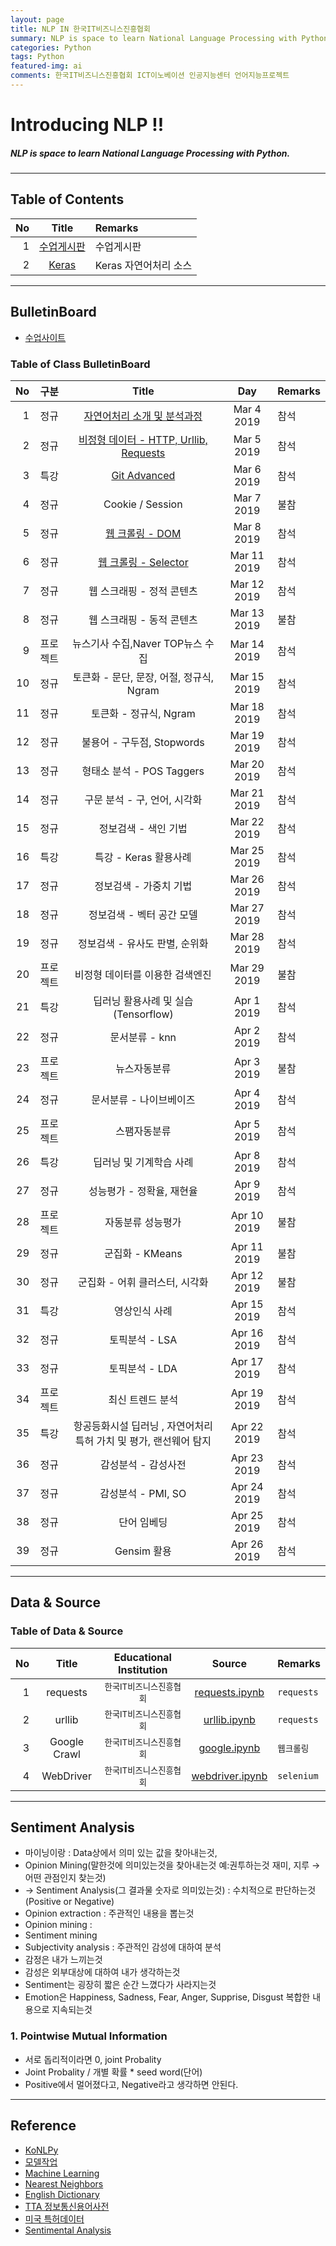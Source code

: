 ```yaml
---
layout: page
title: NLP IN 한국IT비즈니스진흥협회
summary: NLP is space to learn National Language Processing with Python
categories: Python
tags: Python
featured-img: ai
comments: 한국IT비즈니스진흥협회 ICT이노베이션 인공지능센터 언어지능프로젝트
---
```


# Introducing NLP !!

#####  NLP is space to learn National Language Processing with Python.

---

## Table of Contents

|No|Title|Remarks|
|-:|:--:|:-|
|1|[수업게시판](#bulletinboard)|수업게시판|
|2|[Keras](#Keras)|Keras 자연어처리 소스|

---

## BulletinBoard

* [수업사이트](https://lms.koipa.or.kr)

### Table of Class BulletinBoard

|No|구분|Title|Day|Remarks|
|--:|:-:|:--:|:-:|:--|
|1|정규|[자연어처리 소개 및 분석과정](/_pages/Language/solidity/data/Blockchain.pptx)|Mar 4 2019|참석|
|2|정규|[비정형 데이터 - HTTP, Urllib, Requests](/_pages/Language/solidity/data/HTTP.pptx)|Mar 5 2019|참석|
|3|특강|[Git Advanced](/_pages/Language/solidity/data/오픈소스개발방식_QA통합.pdf)|Mar 6 2019|참석|
|4|정규|Cookie / Session|Mar 7 2019|불참|
|5|정규|[웹 크롤링 - DOM](/_pages/Language/solidity/data/DOM.pdf)|Mar 8 2019|참석|
|6|정규|[웹 크롤링 - Selector](/_pages/Language/solidity/data/Crawling.pdf)|Mar 11 2019|참석|
|7|정규|웹 스크래핑 - 정적 콘텐츠|Mar 12 2019|참석|
|8|정규|웹 스크래핑 - 동적 콘텐츠|Mar 13 2019|불참|
|9|프로젝트|뉴스기사 수집,Naver TOP뉴스 수집|Mar 14 2019|참석|
|10|정규|토큰화 - 문단, 문장, 어절, 정규식, Ngram|Mar 15 2019|참석|
|11|정규|토큰화 - 정규식, Ngram|Mar 18 2019|참석|
|12|정규|불용어 - 구두점, Stopwords|Mar 19 2019|참석|
|13|정규|형태소 분석 - POS Taggers|Mar 20 2019|참석|
|14|정규|구문 분석 - 구, 언어, 시각화|Mar 21 2019|참석|
|15|정규|정보검색 - 색인 기법|Mar 22 2019|참석|
|16|특강|특강 - Keras 활용사례|Mar 25 2019|참석|
|17|정규|정보검색 - 가중치 기법|Mar 26 2019|참석|
|18|정규|정보검색 - 벡터 공간 모델|Mar 27 2019|참석|
|19|정규|정보검색 - 유사도 판별, 순위화|Mar 28 2019|참석|
|20|프로젝트|비정형 데이터를 이용한 검색엔진|Mar 29 2019|불참|
|21|특강|딥러닝 활용사례 및 실습 (Tensorflow)|Apr 1 2019|참석|
|22|정규|문서분류 - knn|Apr 2 2019|참석|
|23|프로젝트|뉴스자동분류|Apr 3 2019|불참|
|24|정규|문서분류 - 나이브베이즈|Apr 4 2019|참석|
|25|프로젝트|스팸자동분류|Apr 5 2019|참석|
|26|특강|딥러닝 및 기계학습 사례|Apr 8 2019|참석|
|27|정규|성능평가 - 정확율, 재현율|Apr 9 2019|참석|
|28|프로젝트|자동분류 성능평가|Apr 10 2019|불참|
|29|정규|군집화 - KMeans|Apr 11 2019|불참|
|30|정규|군집화 - 어휘 클러스터, 시각화|Apr 12 2019|불참|
|31|특강|영상인식 사례|Apr 15 2019|참석|
|32|정규|토픽분석 - LSA|Apr 16 2019|참석|
|33|정규|토픽분석 - LDA|Apr 17 2019|참석|
|34|프로젝트|최신 트렌드 분석|Apr 19 2019|참석|
|35|특강|항공등화시설 딥러닝 , 자연어처리 특허 가치 및 평가, 랜선웨어 탐지|Apr 22 2019|참석|
|36|정규|감성분석 - 감성사전|Apr 23 2019|참석|
|37|정규|감성분석 - PMI, SO|Apr 24 2019|참석|
|38|정규|단어 임베딩|Apr 25 2019|참석|
|39|정규|Gensim 활용|Apr 26 2019|참석|

---

## Data & Source

### Table of Data & Source

|No|Title|Educational Institution|Source|Remarks|
|-:|:--:|:--:|:-:|:-|
|1|requests|<small>한국IT비즈니스진흥협회</small>|[requests.ipynb](https://github.com/shpimit/shpimit.github.io/blob/master/_pages/Language/Python/src/KOIPA-NLP/requests.ipynb)|`requests`|
|2|urllib|<small>한국IT비즈니스진흥협회</small>|[urllib.ipynb](https://github.com/shpimit/shpimit.github.io/blob/master/_pages/Language/Python/src/KOIPA-NLP/urllib.ipynb)|`requests`|
|3|Google Crawl|<small>한국IT비즈니스진흥협회</small>|[google.ipynb](https://github.com/shpimit/shpimit.github.io/blob/master/_pages/Language/Python/src/KOIPA-NLP/google.ipynb)|`웹크롤링`|
|4|WebDriver|<small>한국IT비즈니스진흥협회</small>|[webdriver.ipynb](https://github.com/shpimit/shpimit.github.io/blob/master/_pages/Language/Python/src/KOIPA-NLP/webdriver.ipynb)|`selenium`|

---

## Sentiment Analysis
* 마이닝이랑 : Data상에서 의미 있는 값을 찾아내는것,
* Opinion Mining(말한것에 의미있는것을 찾아내는것 예:권투하는것 재미, 지루 → 어떤 관점인지 찾는것) 
* → Sentiment Analysis(그 결과물 숫자로 의미있는것)  : 수치적으로 판단하는것 (Positive or Negative)
* Opinion extraction  : 주관적인 내용을 뽑는것
* Opinion mining      :
* Sentiment mining
* Subjectivity analysis  : 주관적인 감성에 대하여 분석
* 감정은 내가 느끼는것
* 감성은 외부대상에 대하여 내가 생각하는것
* Sentiment는 굉장히 짧은 순간 느꼈다가 사라지는것
* Emotion은   Happiness, Sadness, Fear, Anger, Supprise, Disgust 복합한 내용으로 지속되는것

### 1. Pointwise Mutual Information

* 서로 돕리적이라면 0,    joint Probality
* Joint Probality / 개별 확률 * seed word(단어) 
* Positive에서 멀어졌다고, Negative라고 생각하면 안된다.

---

## Reference

* [KoNLPy](https://konlpy-ko.readthedocs.io/)
* [모델작업](http://www.cs.virginia.edu/~hw5x/Course/IR2015/_site/lectures/)
* [Machine Learning](https://nlp.stanford.edu/IR-book/newslides.html)
* [Nearest Neighbors](https://cs.stanford.edu/people/abisee/nn.pdf)
* [English Dictionary](https://sourceforge.net/projects/mysqlenglishdictionary)
* [TTA 정보통신용어사전](http://terms.tta.or.kr/main.do)
* [미국 특허데이터](https://www.uspto.gov/)
* [Sentimental Analysis](https://web.stanford.edu/class/cs124/lec)
